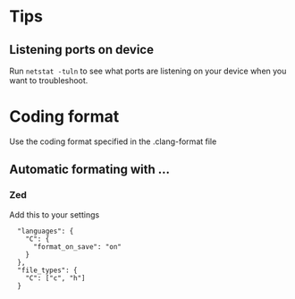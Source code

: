 # Tips
## Listening ports on device
Run `netstat -tuln` to see what ports are listening on your device when you want to troubleshoot.

# Coding format
Use the coding format specified in the .clang-format file

## Automatic formating with ...

### Zed
Add this to your settings
```
  "languages": {
    "C": {
      "format_on_save": "on"
    }
  },
  "file_types": {
    "C": ["c", "h"]
  }
```
